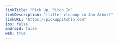 ```yaml
---
linkTitle: "Pick Up, Pitch In"
linkDescription: "(litter cleanup in Ann Arbor)"
linkURL: "https://pickuppitchin.com"
ios: false
android: false
web: true
---
```

